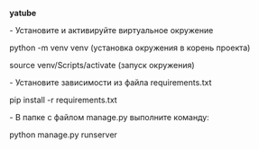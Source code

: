 **yatube**

\- Установите и активируйте виртуальное окружение

python -m venv venv (установка окружения в корень проекта)

source venv/Scripts/activate  (запуск окружения)

\- Установите зависимости из файла requirements.txt

pip install -r requirements.txt

\- В папке с файлом manage.py выполните команду:

python manage.py runserver
